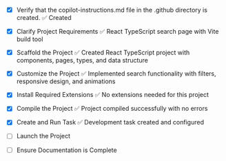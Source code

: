 <!-- Use this file to provide workspace-specific custom instructions to Copilot. For more details, visit https://code.visualstudio.com/docs/copilot/copilot-customization#_use-a-githubcopilotinstructionsmd-file -->

- [x] Verify that the copilot-instructions.md file in the .github directory is created. ✅ Created

- [x] Clarify Project Requirements ✅ React TypeScript search page with Vite build tool
<!-- Ask for project type, language, and frameworks if not specified. Skip if already provided. -->

- [x] Scaffold the Project ✅ Created React TypeScript project with components, pages, types, and data structure
<!--
Ensure that the previous step has been marked as completed.
Call project setup tool with projectType parameter.
Run scaffolding command to create project files and folders.
Use '.' as the working directory.
If no appropriate projectType is available, search documentation using available tools.
Otherwise, create the project structure manually using available file creation tools.
-->

- [x] Customize the Project ✅ Implemented search functionality with filters, responsive design, and animations
<!--
Verify that all previous steps have been completed successfully and you have marked the step as completed.
Develop a plan to modify codebase according to user requirements.
Apply modifications using appropriate tools and user-provided references.
Skip this step for "Hello World" projects.
-->

- [x] Install Required Extensions ✅ No extensions needed for this project
<!-- ONLY install extensions provided mentioned in the get_project_setup_info. Skip this step otherwise and mark as completed. -->

- [x] Compile the Project ✅ Project compiled successfully with no errors
<!--
Verify that all previous steps have been completed.
Install any missing dependencies.
Run diagnostics and resolve any issues.
Check for markdown files in project folder for relevant instructions on how to do this.
-->

- [x] Create and Run Task ✅ Development task created and configured
<!--
Verify that all previous steps have been completed.
Check https://code.visualstudio.com/docs/debugtest/tasks to determine if the project needs a task. If so, use the create_and_run_task to create and launch a task based on package.json, README.md, and project structure.
Skip this step otherwise.
 -->

- [ ] Launch the Project
<!--
Verify that all previous steps have been completed.
Prompt user for debug mode, launch only if confirmed.
 -->

- [ ] Ensure Documentation is Complete
<!--
Verify that all previous steps have been completed.
Verify that README.md and the copilot-instructions.md file in the .github directory exists and contains current project information.
Clean up the copilot-instructions.md file in the .github directory by removing all HTML comments.
 -->
